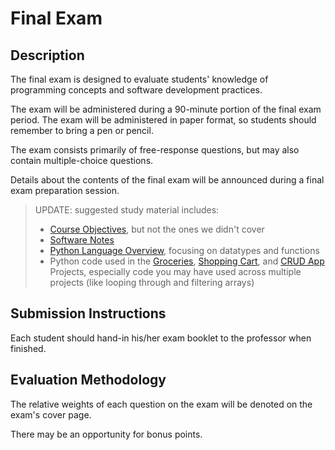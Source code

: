 # Final Exam

## Description

The final exam is designed to evaluate students' knowledge of programming concepts and software development practices.

The exam will be administered during a 90-minute portion of the final exam period. The exam will be administered in paper format, so students should remember to bring a pen or pencil.

The exam consists primarily of free-response questions, but may also contain multiple-choice questions.

Details about the contents of the final exam will be announced during a final exam preparation session.

> UPDATE: suggested study material includes:
> + [Course Objectives](/README.md#objectives), but not the ones we didn't cover
> + [Software Notes](/notes/software)
> + [Python Language Overview](/notes/programming-languages/python/notes.md), focusing on datatypes and functions
> + Python code used in the [Groceries](/projects/groceries/project.md), [Shopping Cart](/projects/shopping-cart/project.md), and [CRUD App](/projects/crud-app/project.md) Projects, especially code you may have used across multiple projects (like looping through and filtering arrays)

## Submission Instructions

Each student should hand-in his/her exam booklet to the professor when finished.

## Evaluation Methodology

The relative weights of each question on the exam will be denoted on the exam's cover page.

There may be an opportunity for bonus points.
